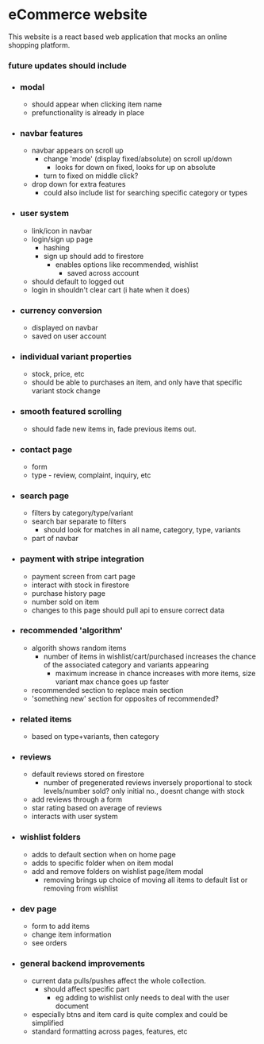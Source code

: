 # eCommerce website
This website is a react based web application that mocks an online shopping platform.
  

### future updates should include
- ### modal
  - should appear when clicking item name
  - prefunctionality is already in place

- ### navbar features
  - navbar appears on scroll up
    - change 'mode' (display fixed/absolute) on scroll up/down 
      - looks for down on fixed, looks for up on absolute 
    - turn to fixed on middle click?
  - drop down for extra features
    - could also include list for searching specific category or types

- ### user system
  - link/icon in navbar
  - login/sign up page
    - hashing
    - sign up should add to firestore 
      - enables options like recommended, wishlist
        - saved across account
  - should default to logged out
  - login in shouldn't clear cart (i hate when it does)

- ### currency conversion
  - displayed on navbar
  - saved on user account

- ### individual variant properties
  - stock, price, etc
  - should be able to purchases an item, and only have that specific variant stock change

- ### smooth featured scrolling
  - should fade new items in, fade previous items out.

- ### contact page
  - form
  - type - review, complaint, inquiry, etc

- ### search page
  - filters by category/type/variant
  - search bar separate to filters
    - should look for matches in all name, category, type, variants
  - part of navbar

- ### payment with stripe integration
  - payment screen from cart page
  - interact with stock in firestore
  - purchase history page
  - number sold on item
  - changes to this page should pull api to ensure correct data

- ### recommended 'algorithm'
  - algorith shows random items
    - number of items in wishlist/cart/purchased increases the chance of the associated category and variants appearing
      - maximum increase in chance increases with more items, size variant max chance goes up faster
  - recommended section to replace main section
  - 'something new' section for opposites of recommended?

- ### related items
  - based on type+variants, then category

- ### reviews
  - default reviews stored on firestore
    - number of pregenerated reviews inversely proportional to stock levels/number sold? only initial no., doesnt change with stock 
  - add reviews through a form
  - star rating based on average of reviews 
  - interacts with user system

- ### wishlist folders
  - adds to default section when on home page
  - adds to specific folder when on item modal
  - add and remove folders on wishlist page/item modal
    - removing brings up choice of moving all items to default list or removing from wishlist

- ### dev page
  - form to add items
  - change item information
  - see orders

- ### general backend improvements
  - current data pulls/pushes affect the whole collection. 
    - should affect specific part
      - eg adding to wishlist only needs to deal with the user document
  - especially btns and item card is quite complex and could be simplified
  - standard formatting across pages, features, etc


  
